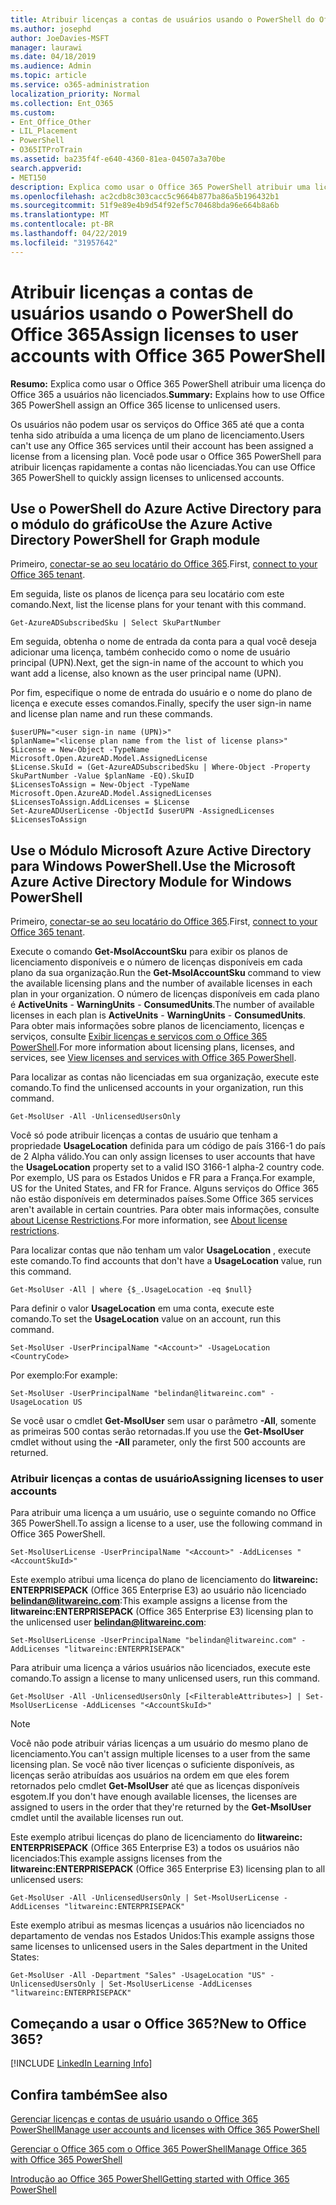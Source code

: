 ```yaml
---
title: Atribuir licenças a contas de usuários usando o PowerShell do Office 365
ms.author: josephd
author: JoeDavies-MSFT
manager: laurawi
ms.date: 04/18/2019
ms.audience: Admin
ms.topic: article
ms.service: o365-administration
localization_priority: Normal
ms.collection: Ent_O365
ms.custom:
- Ent_Office_Other
- LIL_Placement
- PowerShell
- O365ITProTrain
ms.assetid: ba235f4f-e640-4360-81ea-04507a3a70be
search.appverid:
- MET150
description: Explica como usar o Office 365 PowerShell atribuir uma licença do Office 365 a usuários não licenciados.
ms.openlocfilehash: ac2cdb8c303cacc5c9664b877ba86a5b196432b1
ms.sourcegitcommit: 51f9e89e4b9d54f92ef5c70468bda96e664b8a6b
ms.translationtype: MT
ms.contentlocale: pt-BR
ms.lasthandoff: 04/22/2019
ms.locfileid: "31957642"
---
```

# <a name="assign-licenses-to-user-accounts-with-office-365-powershell"></a><span data-ttu-id="aa03e-103">Atribuir licenças a contas de usuários usando o PowerShell do Office 365</span><span class="sxs-lookup"><span data-stu-id="aa03e-103">Assign licenses to user accounts with Office 365 PowerShell</span></span>

<span data-ttu-id="aa03e-104">**Resumo:**  Explica como usar o Office 365 PowerShell atribuir uma licença do Office 365 a usuários não licenciados.</span><span class="sxs-lookup"><span data-stu-id="aa03e-104">**Summary:**  Explains how to use Office 365 PowerShell assign an Office 365 license to unlicensed users.</span></span>
  
<span data-ttu-id="aa03e-105">Os usuários não podem usar os serviços do Office 365 até que a conta tenha sido atribuída a uma licença de um plano de licenciamento.</span><span class="sxs-lookup"><span data-stu-id="aa03e-105">Users can't use any Office 365 services until their account has been assigned a license from a licensing plan.</span></span> <span data-ttu-id="aa03e-106">Você pode usar o Office 365 PowerShell para atribuir licenças rapidamente a contas não licenciadas.</span><span class="sxs-lookup"><span data-stu-id="aa03e-106">You can use Office 365 PowerShell to quickly assign licenses to unlicensed accounts.</span></span> 


## <a name="use-the-azure-active-directory-powershell-for-graph-module"></a><span data-ttu-id="aa03e-107">Use o PowerShell do Azure Active Directory para o módulo do gráfico</span><span class="sxs-lookup"><span data-stu-id="aa03e-107">Use the Azure Active Directory PowerShell for Graph module</span></span>

<span data-ttu-id="aa03e-108">Primeiro, [conectar-se ao seu locatário do Office 365](connect-to-office-365-powershell.md#connect-with-the-azure-active-directory-powershell-for-graph-module).</span><span class="sxs-lookup"><span data-stu-id="aa03e-108">First, [connect to your Office 365 tenant](connect-to-office-365-powershell.md#connect-with-the-azure-active-directory-powershell-for-graph-module).</span></span>
  

<span data-ttu-id="aa03e-109">Em seguida, liste os planos de licença para seu locatário com este comando.</span><span class="sxs-lookup"><span data-stu-id="aa03e-109">Next, list the license plans for your tenant with this command.</span></span>

```
Get-AzureADSubscribedSku | Select SkuPartNumber
```

<span data-ttu-id="aa03e-110">Em seguida, obtenha o nome de entrada da conta para a qual você deseja adicionar uma licença, também conhecido como o nome de usuário principal (UPN).</span><span class="sxs-lookup"><span data-stu-id="aa03e-110">Next, get the sign-in name of the account to which you want add a license, also known as the user principal name (UPN).</span></span>

<span data-ttu-id="aa03e-111">Por fim, especifique o nome de entrada do usuário e o nome do plano de licença e execute esses comandos.</span><span class="sxs-lookup"><span data-stu-id="aa03e-111">Finally, specify the user sign-in name and license plan name and run these commands.</span></span>

```
$userUPN="<user sign-in name (UPN)>"
$planName="<license plan name from the list of license plans>"
$License = New-Object -TypeName Microsoft.Open.AzureAD.Model.AssignedLicense
$License.SkuId = (Get-AzureADSubscribedSku | Where-Object -Property SkuPartNumber -Value $planName -EQ).SkuID
$LicensesToAssign = New-Object -TypeName Microsoft.Open.AzureAD.Model.AssignedLicenses
$LicensesToAssign.AddLicenses = $License
Set-AzureADUserLicense -ObjectId $userUPN -AssignedLicenses $LicensesToAssign
```

## <a name="use-the-microsoft-azure-active-directory-module-for-windows-powershell"></a><span data-ttu-id="aa03e-112">Use o Módulo Microsoft Azure Active Directory para Windows PowerShell.</span><span class="sxs-lookup"><span data-stu-id="aa03e-112">Use the Microsoft Azure Active Directory Module for Windows PowerShell</span></span>

<span data-ttu-id="aa03e-113">Primeiro, [conectar-se ao seu locatário do Office 365](connect-to-office-365-powershell.md#connect-with-the-microsoft-azure-active-directory-module-for-windows-powershell).</span><span class="sxs-lookup"><span data-stu-id="aa03e-113">First, [connect to your Office 365 tenant](connect-to-office-365-powershell.md#connect-with-the-microsoft-azure-active-directory-module-for-windows-powershell).</span></span>

<span data-ttu-id="aa03e-114">Execute o comando **Get-MsolAccountSku** para exibir os planos de licenciamento disponíveis e o número de licenças disponíveis em cada plano da sua organização.</span><span class="sxs-lookup"><span data-stu-id="aa03e-114">Run the **Get-MsolAccountSku** command to view the available licensing plans and the number of available licenses in each plan in your organization.</span></span> <span data-ttu-id="aa03e-115">O número de licenças disponíveis em cada plano é **ActiveUnits** - **WarningUnits** - **ConsumedUnits**.</span><span class="sxs-lookup"><span data-stu-id="aa03e-115">The number of available licenses in each plan is **ActiveUnits** - **WarningUnits** - **ConsumedUnits**.</span></span> <span data-ttu-id="aa03e-116">Para obter mais informações sobre planos de licenciamento, licenças e serviços, consulte [Exibir licenças e serviços com o Office 365 PowerShell](view-licenses-and-services-with-office-365-powershell.md).</span><span class="sxs-lookup"><span data-stu-id="aa03e-116">For more information about licensing plans, licenses, and services, see [View licenses and services with Office 365 PowerShell](view-licenses-and-services-with-office-365-powershell.md).</span></span>
    
<span data-ttu-id="aa03e-117">Para localizar as contas não licenciadas em sua organização, execute este comando.</span><span class="sxs-lookup"><span data-stu-id="aa03e-117">To find the unlicensed accounts in your organization, run this command.</span></span>

```
Get-MsolUser -All -UnlicensedUsersOnly
```
    
<span data-ttu-id="aa03e-118">Você só pode atribuir licenças a contas de usuário que tenham a propriedade **UsageLocation** definida para um código de país 3166-1 do país de 2 Alpha válido.</span><span class="sxs-lookup"><span data-stu-id="aa03e-118">You can only assign licenses to user accounts that have the **UsageLocation** property set to a valid ISO 3166-1 alpha-2 country code.</span></span> <span data-ttu-id="aa03e-119">Por exemplo, US para os Estados Unidos e FR para a França.</span><span class="sxs-lookup"><span data-stu-id="aa03e-119">For example, US for the United States, and FR for France.</span></span> <span data-ttu-id="aa03e-120">Alguns serviços do Office 365 não estão disponíveis em determinados países.</span><span class="sxs-lookup"><span data-stu-id="aa03e-120">Some Office 365 services aren't available in certain countries.</span></span> <span data-ttu-id="aa03e-121">Para obter mais informações, consulte [about License Restrictions](https://go.microsoft.com/fwlink/p/?LinkId=691730).</span><span class="sxs-lookup"><span data-stu-id="aa03e-121">For more information, see [About license restrictions](https://go.microsoft.com/fwlink/p/?LinkId=691730).</span></span>
    
<span data-ttu-id="aa03e-122">Para localizar contas que não tenham um valor **UsageLocation** , execute este comando.</span><span class="sxs-lookup"><span data-stu-id="aa03e-122">To find accounts that don't have a **UsageLocation** value, run this command.</span></span>

```
Get-MsolUser -All | where {$_.UsageLocation -eq $null}
```

<span data-ttu-id="aa03e-123">Para definir o valor **UsageLocation** em uma conta, execute este comando.</span><span class="sxs-lookup"><span data-stu-id="aa03e-123">To set the **UsageLocation** value on an account, run this command.</span></span>

```
Set-MsolUser -UserPrincipalName "<Account>" -UsageLocation <CountryCode>
```

<span data-ttu-id="aa03e-124">Por exemplo:</span><span class="sxs-lookup"><span data-stu-id="aa03e-124">For example:</span></span>

```
Set-MsolUser -UserPrincipalName "belindan@litwareinc.com" -UsageLocation US
```
    
<span data-ttu-id="aa03e-125">Se você usar o cmdlet **Get-MsolUser** sem usar o parâmetro **-All**, somente as primeiras 500 contas serão retornadas.</span><span class="sxs-lookup"><span data-stu-id="aa03e-125">If you use the **Get-MsolUser** cmdlet without using the **-All** parameter, only the first 500 accounts are returned.</span></span>

### <a name="assigning-licenses-to-user-accounts"></a><span data-ttu-id="aa03e-126">Atribuir licenças a contas de usuário</span><span class="sxs-lookup"><span data-stu-id="aa03e-126">Assigning licenses to user accounts</span></span>
    
<span data-ttu-id="aa03e-127">Para atribuir uma licença a um usuário, use o seguinte comando no Office 365 PowerShell.</span><span class="sxs-lookup"><span data-stu-id="aa03e-127">To assign a license to a user, use the following command in Office 365 PowerShell.</span></span>
  
```
Set-MsolUserLicense -UserPrincipalName "<Account>" -AddLicenses "<AccountSkuId>"
```

<span data-ttu-id="aa03e-128">Este exemplo atribui uma licença do plano de licenciamento do **litwareinc: ENTERPRISEPACK** (Office 365 Enterprise E3) ao usuário não licenciado **belindan@litwareinc.com**:</span><span class="sxs-lookup"><span data-stu-id="aa03e-128">This example assigns a license from the **litwareinc:ENTERPRISEPACK** (Office 365 Enterprise E3) licensing plan to the unlicensed user **belindan@litwareinc.com**:</span></span>
  
```
Set-MsolUserLicense -UserPrincipalName "belindan@litwareinc.com" -AddLicenses "litwareinc:ENTERPRISEPACK"
```

<span data-ttu-id="aa03e-129">Para atribuir uma licença a vários usuários não licenciados, execute este comando.</span><span class="sxs-lookup"><span data-stu-id="aa03e-129">To assign a license to many unlicensed users, run this command.</span></span>
  
```
Get-MsolUser -All -UnlicensedUsersOnly [<FilterableAttributes>] | Set-MsolUserLicense -AddLicenses "<AccountSkuId>"
```
  
>[!Note]
><span data-ttu-id="aa03e-130">Você não pode atribuir várias licenças a um usuário do mesmo plano de licenciamento.</span><span class="sxs-lookup"><span data-stu-id="aa03e-130">You can't assign multiple licenses to a user from the same licensing plan.</span></span> <span data-ttu-id="aa03e-131">Se você não tiver licenças o suficiente disponíveis, as licenças serão atribuídas aos usuários na ordem em que eles forem retornados pelo cmdlet **Get-MsolUser** até que as licenças disponíveis esgotem.</span><span class="sxs-lookup"><span data-stu-id="aa03e-131">If you don't have enough available licenses, the licenses are assigned to users in the order that they're returned by the **Get-MsolUser** cmdlet until the available licenses run out.</span></span>
>

<span data-ttu-id="aa03e-132">Este exemplo atribui licenças do plano de licenciamento do **litwareinc: ENTERPRISEPACK** (Office 365 Enterprise E3) a todos os usuários não licenciados:</span><span class="sxs-lookup"><span data-stu-id="aa03e-132">This example assigns licenses from the **litwareinc:ENTERPRISEPACK** (Office 365 Enterprise E3) licensing plan to all unlicensed users:</span></span>
  
```
Get-MsolUser -All -UnlicensedUsersOnly | Set-MsolUserLicense -AddLicenses "litwareinc:ENTERPRISEPACK"
```

<span data-ttu-id="aa03e-133">Este exemplo atribui as mesmas licenças a usuários não licenciados no departamento de vendas nos Estados Unidos:</span><span class="sxs-lookup"><span data-stu-id="aa03e-133">This example assigns those same licenses to unlicensed users in the Sales department in the United States:</span></span>
  
```
Get-MsolUser -All -Department "Sales" -UsageLocation "US" -UnlicensedUsersOnly | Set-MsolUserLicense -AddLicenses "litwareinc:ENTERPRISEPACK"
```
  
## <a name="new-to-office-365"></a><span data-ttu-id="aa03e-134">Começando a usar o Office 365?</span><span class="sxs-lookup"><span data-stu-id="aa03e-134">New to Office 365?</span></span>

[!INCLUDE [LinkedIn Learning Info](../common/office/linkedin-learning-info.md)]

## <a name="see-also"></a><span data-ttu-id="aa03e-135">Confira também</span><span class="sxs-lookup"><span data-stu-id="aa03e-135">See also</span></span>

[<span data-ttu-id="aa03e-136">Gerenciar licenças e contas de usuário usando o Office 365 PowerShell</span><span class="sxs-lookup"><span data-stu-id="aa03e-136">Manage user accounts and licenses with Office 365 PowerShell</span></span>](manage-user-accounts-and-licenses-with-office-365-powershell.md)
  
[<span data-ttu-id="aa03e-137">Gerenciar o Office 365 com o Office 365 PowerShell</span><span class="sxs-lookup"><span data-stu-id="aa03e-137">Manage Office 365 with Office 365 PowerShell</span></span>](manage-office-365-with-office-365-powershell.md)
  
[<span data-ttu-id="aa03e-138">Introdução ao Office 365 PowerShell</span><span class="sxs-lookup"><span data-stu-id="aa03e-138">Getting started with Office 365 PowerShell</span></span>](getting-started-with-office-365-powershell.md)
